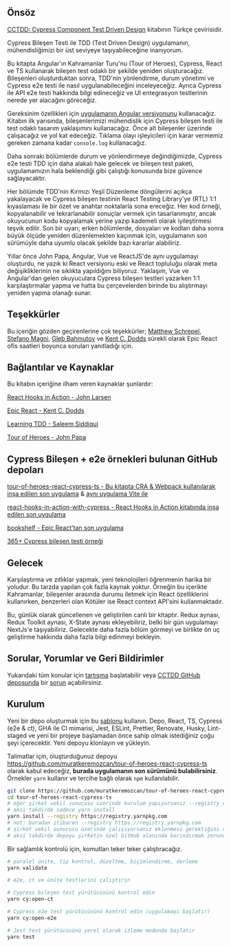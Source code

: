 ## Önsöz

[CCTDD: Cypress Component Test Driven Design](https://muratkerem.gitbook.io/cctdd/) kitabının Türkçe çevirisidir.

Cypress Bileşen Testi ile TDD (Test Driven Design) uygulamanın, mühendisliğimizi bir üst seviyeye taşıyabileceğine inanıyorum.

Bu kitapta Angular'ın Kahramanlar Turu'nu (Tour of Heroes), Cypress, React ve TS kullanarak bileşen test odaklı bir şekilde yeniden oluşturacağız. Bileşenleri oluşturduktan sonra, TDD'nin yönlendirme, durum yönetimi ve Cypress e2e testi ile nasıl uygulanabileceğini inceleyeceğiz. Ayrıca Cypress ile API e2e testi hakkında bilgi edineceğiz ve UI entegrasyon testlerinin nerede yer alacağını göreceğiz.

Gereksinim özellikleri için [uygulamanın Angular versiyonunu](https://papa-heroes-angular.azurewebsites.net/heroes) kullanacağız. Kitabın ilk yarısında, bileşenlerimizi mühendislik için Cypress bileşen testi ile test odaklı tasarım yaklaşımını kullanacağız. Önce alt bileşenler üzerinde çalışacağız ve yol kat edeceğiz. Tıklama olayı işleyicileri için karar vermemiz gereken zamana kadar `console.log` kullanacağız.

Daha sonraki bölümlerde durum ve yönlendirmeye değindiğimizde, Cypress e2e testi TDD için daha alakalı hale gelecek ve bileşen test paketi, uygulamamızın hala beklendiği gibi çalıştığı konusunda bize güvence sağlayacaktır.

Her bölümde TDD'nin Kırmızı Yeşil Düzenleme döngülerini açıkça yakalayacak ve Cypress bileşen testinin React Testing Library'ye (RTL) 1:1 kıyaslaması ile bir özet ve anahtar noktalarla sona ereceğiz. Her kod örneği, kopyalanabilir ve tekrarlanabilir sonuçlar vermek için tasarlanmıştır, ancak okuyucunun kodu kopyalamak yerine yazıp kademeli olarak iyileştirmesi teşvik edilir. Son bir uyarı; erken bölümlerde, dosyaları ve kodları daha sonra büyük ölçüde yeniden düzenlemekten kaçınmak için, uygulamanın son sürümüyle daha uyumlu olacak şekilde bazı kararlar alabiliriz.

Yıllar önce John Papa, Angular, Vue ve ReactJS'de aynı uygulamayı oluşturdu, ne yazık ki React versiyonu eski ve React topluluğu olarak meta değişikliklerinin ne sıklıkta yapıldığını biliyoruz. Yaklaşım, Vue ve Angular'dan gelen okuyuculara Cypress bileşen testleri yazarken 1:1 karşılaştırmalar yapma ve hatta bu çerçevelerden birinde bu alıştırmayı yeniden yapma olanağı sunar.

## Teşekkürler

Bu içeriğin gözden geçirenlerine çok teşekkürler; [Matthew Schrepel](https://www.linkedin.com/in/mschrepel/), [Stefano Magni](https://www.linkedin.com/in/noriste/), [Gleb Bahmutov](https://www.linkedin.com/in/bahmutov/) ve [Kent C. Dodds](https://www.linkedin.com/in/kentcdodds/) sürekli olarak Epic React ofis saatleri boyunca soruları yanıtladığı için.

## Bağlantılar ve Kaynaklar

Bu kitabın içeriğine ilham veren kaynaklar şunlardır:

[React Hooks in Action - John Larsen](https://www.manning.com/books/react-hooks-in-action)

[Epic React - Kent C. Dodds](https://epicreact.dev/)

[Learning TDD - Saleem Siddiqui](https://www.oreilly.com/library/view/learning-test-driven-development/9781098106461/)

[Tour of Heroes - John Papa](https://papa-heroes-angular.azurewebsites.net/heroes)

## Cypress Bileşen + e2e örnekleri bulunan GitHub depoları

[tour-of-heroes-react-cypress-ts - Bu kitapta CRA & Webpack kullanılarak inşa edilen son uygulama](https://github.com/muratkeremozcan/tour-of-heroes-react-cypress-ts) & [aynı uygulama Vite ile](https://github.com/muratkeremozcan/tour-of-heroes-react-vite-cypress-ts)

[react-hooks-in-action-with-cypress - React Hooks in Action kitabında inşa edilen son uygulama](https://github.com/muratkeremozcan/react-hooks-in-action-with-cypress)

[bookshelf - Epic React'tan son uygulama](https://github.com/muratkeremozcan/bookshelf)

[365+ Cypress bileşen testi örneği](https://github.com/muratkeremozcan/cypress-react-component-test-examples)

## Gelecek

Karşılaştırma ve zıtlıklar yapmak, yeni teknolojileri öğrenmenin harika bir yoludur. Bu tarzda yapılan çok fazla kaynak yoktur. Örneğin bu içerikte Kahramanlar, bileşenler arasında durumu iletmek için React özelliklerini kullanırken, benzerleri olan Kötüler ise React context API'sini kullanmaktadır.

Bu, günlük olarak güncellenen ve geliştirilen canlı bir kitaptır. Redux aynası, Redux Toolkit aynası, X-State aynası ekleyebiliriz, belki bir gün uygulamayı NextJs'e taşıyabiliriz. Gelecekte daha fazla bölüm görmeyi ve birlikte ön uç geliştirme hakkında daha fazla bilgi edinmeyi bekleyin.

## Sorular, Yorumlar ve Geri Bildirimler

Yukarıdaki tüm konular için [tartışma](https://github.com/muratkeremozcan/cctdd-tr/discussions) başlatabilir veya [CCTDD GitHub deposunda](https://github.com/muratkeremozcan/cctdd-tr) bir [sorun](https://github.com/muratkeremozcan/cctdd-tr/issues) açabilirsiniz.

## Kurulum

Yeni bir depo oluşturmak için bu [şablonu](https://github.com/muratkeremozcan/react-cypress-ts-template) kullanın. Depo, React, TS, Cypress (e2e & ct), GHA ile CI mimarisi, Jest, ESLint, Prettier, Renovate, Husky, Lint-staged ve yeni bir projeye başlamadan önce sahip olmak istediğiniz çoğu şeyi içerecektir. Yeni depoyu klonlayın ve yükleyin.

Talimatlar için, oluşturduğunuz depoyu https://github.com/muratkeremozcan/tour-of-heroes-react-cypress-ts olarak kabul edeceğiz, **burada uygulamanın son sürümünü bulabilirsiniz**. Örnekler `yarn` kullanır ve tercihe bağlı olarak `npm` kullanılabilir.

```bash
git clone https://github.com/muratkeremozcan/tour-of-heroes-react-cypress-ts
cd tour-of-heroes-react-cypress-ts
# eğer şirket vekil sunucusu üzerinde kurulum yapıyorsanız --registry değiştiricisini ekleyin
# aksi takdirde sadece yarn install
yarn install --registry https://registry.yarnpkg.com
# not: buradan itibaren --registry https://registry.yarnpkg.com
# şirket vekil sunucusu üzerinde çalışıyorsanız eklenmesi gerektiğini varsayın
# aksi takdirde depoyu şirketin özel GitHub alanında barındırmak zorunda kalacaksınız
```

Bir sağlamlık kontrolü için, komutları teker teker çalıştıracağız.

```bash
# paralel ünite, tip kontrol, düzeltme, biçimlendirme, derleme
yarn validate

# e2e, ct ve ünite testlerini çalıştırın

# Cypress bileşen test yürütücüsünü kontrol edin
yarn cy:open-ct

# Cypress e2e test yürütücüsünü kontrol edin (uygulamayı başlatır)
yarn cy:open-e2e

# Jest test yürütücüsünü yerel olarak izleme modunda başlatır
yarn test
```
